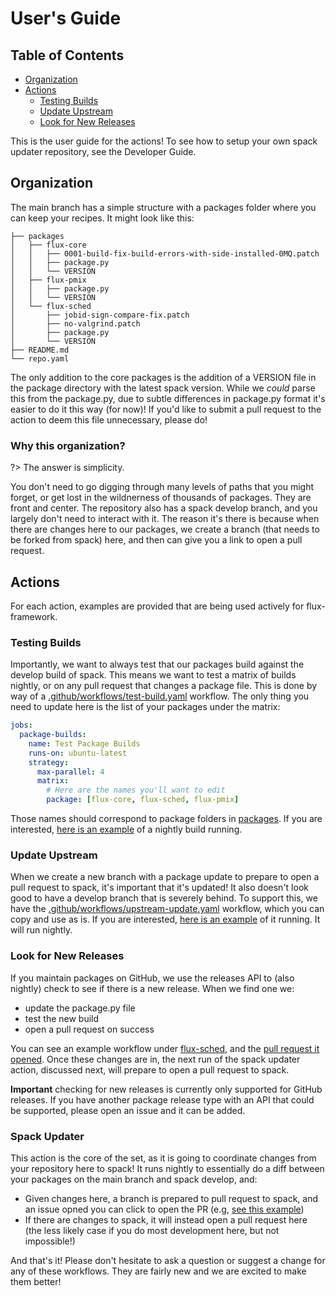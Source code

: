 # User's Guide

## Table of Contents

- [Organization](#organization)
- [Actions](#actions)
  - [Testing Builds](#testing-builds)
  - [Update Upstream](#update-upstream)
  - [Look for New Releases](#look-for-new-releases)

This is the user guide for the actions! To see how to setup your own spack updater repository,
see the Developer Guide.

## Organization

The main branch has a simple structure with a packages folder where you can keep your recipes.
It might look like this:

```
├── packages
│   ├── flux-core
│   │   ├── 0001-build-fix-build-errors-with-side-installed-0MQ.patch
│   │   ├── package.py
│   │   └── VERSION
│   ├── flux-pmix
│   │   ├── package.py
│   │   └── VERSION
│   └── flux-sched
│       ├── jobid-sign-compare-fix.patch
│       ├── no-valgrind.patch
│       ├── package.py
│       └── VERSION
├── README.md
└── repo.yaml
```
The only addition to the core packages is the addition of a VERSION file in
the package directory with the latest spack version. While we *could* parse
this from the package.py, due to subtle differences in package.py format
it's easier to do it this way (for now)! If you'd like to submit a pull
request to the action to deem this file unnecessary, please do!

### Why this organization?

?> The answer is simplicity.

You don't need to go digging through many levels of paths that you might forget, or get lost in
the wildnerness of thousands of packages. They are front and center. The repository also has a spack develop branch, 
and you largely don't need to interact with it. The reason it's there is because when there are changes here 
to our packages, we create a branch (that needs to be forked from spack) here, and then can give you a link to open a pull request.

## Actions

For each action, examples are provided that are being used actively for flux-framework.

### Testing Builds

Importantly, we want to always test that our packages build against the develop build of spack.
This means we want to test a matrix of builds nightly, or on any pull request that changes a package file. This is done by way of a
[.github/workflows/test-build.yaml](https://github.com/flux-framework/spack/blob/main/.github/workflows/test-build.yaml) workflow. The only thing you
need to update here is the list of your packages under the matrix:

```yaml
jobs:
  package-builds:
    name: Test Package Builds
    runs-on: ubuntu-latest
    strategy:
      max-parallel: 4
      matrix:
        # Here are the names you'll want to edit
        package: [flux-core, flux-sched, flux-pmix]
```

Those names should correspond to package folders in [packages](https://github.com/flux-framework/spack/blob/main/packages). If you are interested,
[here is an example](https://github.com/flux-framework/spack/actions/runs/2916603405) of a nightly build running.

### Update Upstream

When we create a new branch with a package update to prepare to open a pull request to spack,
it's important that it's updated! It also doesn't look good to have a develop branch that is severely behind.
To support this, we have the [.github/workflows/upstream-update.yaml](https://github.com/flux-framework/spack/blob/main/.github/workflows/upstream-update.yaml)
workflow, which you can copy and use as is. If you are interested, [here is an example](https://github.com/flux-framework/spack/actions/runs/2916613894)
of it running. It will run nightly.

### Look for New Releases

If you maintain packages on GitHub, we use the releases API to (also nightly) check to see if there is a new release.
When we find one we:

- update the package.py file
- test the new build
- open a pull request on success

You can see an example workflow under [flux-sched](https://github.com/flux-framework/spack/runs/7988450863?check_suite_focus=true),
and the [pull request it opened](https://github.com/flux-framework/spack/pull/31). Once these changes are in, the next run of
the spack updater action, discussed next, will prepare to open a pull request to spack.

**Important** checking for new releases is currently only supported for GitHub releases. If you have another
package release type with an API that could be supported, please open an issue and it can be added.

### Spack Updater

This action is the core of the set, as it is going to coordinate changes from your repository
here to spack! It runs nightly to essentially do a diff between your packages on the main branch
and spack develop, and:

 - Given changes here, a branch is prepared to pull request to spack, and an issue opned you can click to open the PR (e.g, [see this example](https://github.com/spack/spack/pull/32320))
 - If there are changes to spack, it will instead open a pull request here (the less likely case if you do most development here, but not impossible!)

And that's it! Please don't hesitate to ask a question or suggest a change for any of these workflows.
They are fairly new and we are excited to make them better!
